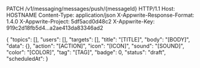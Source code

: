 PATCH /v1/messaging/messages/push/{messageId} HTTP/1.1
Host: HOSTNAME
Content-Type: application/json
X-Appwrite-Response-Format: 1.4.0
X-Appwrite-Project: 5df5acd0d48c2
X-Appwrite-Key: 919c2d18fb5d4...a2ae413da83346ad2

{
  "topics": [],
  "users": [],
  "targets": [],
  "title": "[TITLE]",
  "body": "[BODY]",
  "data": {},
  "action": "[ACTION]",
  "icon": "[ICON]",
  "sound": "[SOUND]",
  "color": "[COLOR]",
  "tag": "[TAG]",
  "badge": 0,
  "status": "draft",
  "scheduledAt": 
}
